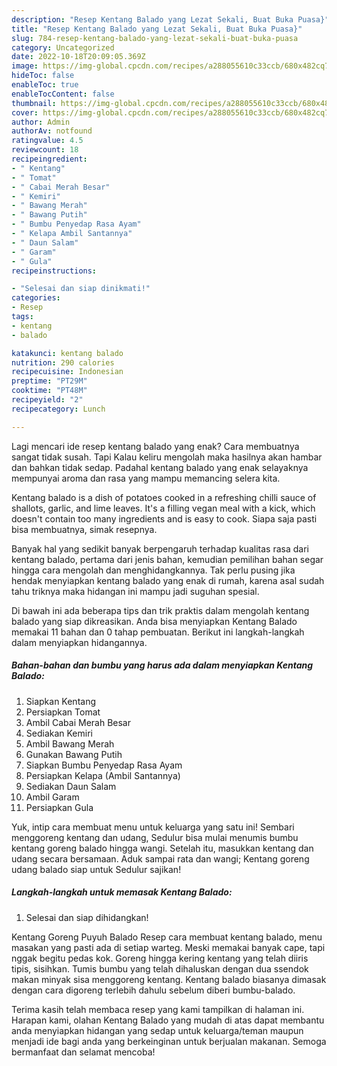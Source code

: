 ```yaml
---
description: "Resep Kentang Balado yang Lezat Sekali, Buat Buka Puasa}"
title: "Resep Kentang Balado yang Lezat Sekali, Buat Buka Puasa}"
slug: 784-resep-kentang-balado-yang-lezat-sekali-buat-buka-puasa
category: Uncategorized
date: 2022-10-18T20:09:05.369Z
image: https://img-global.cpcdn.com/recipes/a288055610c33ccb/680x482cq70/kentang-balado-foto-resep-utama.jpg
hideToc: false
enableToc: true
enableTocContent: false
thumbnail: https://img-global.cpcdn.com/recipes/a288055610c33ccb/680x482cq70/kentang-balado-foto-resep-utama.jpg
cover: https://img-global.cpcdn.com/recipes/a288055610c33ccb/680x482cq70/kentang-balado-foto-resep-utama.jpg
author: Admin
authorAv: notfound
ratingvalue: 4.5
reviewcount: 18
recipeingredient:
- " Kentang"
- " Tomat"
- " Cabai Merah Besar"
- " Kemiri"
- " Bawang Merah"
- " Bawang Putih"
- " Bumbu Penyedap Rasa Ayam"
- " Kelapa Ambil Santannya"
- " Daun Salam"
- " Garam"
- " Gula"
recipeinstructions:

- "Selesai dan siap dinikmati!"
categories:
- Resep
tags:
- kentang
- balado

katakunci: kentang balado 
nutrition: 290 calories
recipecuisine: Indonesian
preptime: "PT29M"
cooktime: "PT48M"
recipeyield: "2"
recipecategory: Lunch

---
```



Lagi mencari ide resep kentang balado yang enak? Cara membuatnya sangat tidak susah. Tapi Kalau keliru mengolah maka hasilnya akan hambar dan bahkan tidak sedap. Padahal kentang balado yang enak selayaknya mempunyai aroma dan rasa yang mampu memancing selera kita.


Kentang balado is a dish of potatoes cooked in a refreshing chilli sauce of shallots, garlic, and lime leaves. It&#39;s a filling vegan meal with a kick, which doesn&#39;t contain too many ingredients and is easy to cook. Siapa saja pasti bisa membuatnya, simak resepnya.

Banyak hal yang sedikit banyak berpengaruh terhadap kualitas rasa dari kentang balado, pertama dari jenis bahan, kemudian pemilihan bahan segar hingga cara mengolah dan menghidangkannya. Tak perlu pusing jika hendak menyiapkan kentang balado yang enak di rumah, karena asal sudah tahu triknya maka hidangan ini mampu jadi suguhan spesial.


Di bawah ini ada beberapa tips dan trik praktis dalam mengolah kentang balado yang siap dikreasikan. Anda bisa menyiapkan Kentang Balado memakai 11 bahan dan 0 tahap pembuatan. Berikut ini langkah-langkah dalam menyiapkan hidangannya.

<!--inarticleads1-->

##### Bahan-bahan dan bumbu yang harus ada dalam menyiapkan Kentang Balado:

1. Siapkan  Kentang
1. Persiapkan  Tomat
1. Ambil  Cabai Merah Besar
1. Sediakan  Kemiri
1. Ambil  Bawang Merah
1. Gunakan  Bawang Putih
1. Siapkan  Bumbu Penyedap Rasa Ayam
1. Persiapkan  Kelapa (Ambil Santannya)
1. Sediakan  Daun Salam
1. Ambil  Garam
1. Persiapkan  Gula


Yuk, intip cara membuat menu untuk keluarga yang satu ini! Sembari menggoreng kentang dan udang, Sedulur bisa mulai menumis bumbu kentang goreng balado hingga wangi. Setelah itu, masukkan kentang dan udang secara bersamaan. Aduk sampai rata dan wangi; Kentang goreng udang balado siap untuk Sedulur sajikan! 

<!--inarticleads2-->

##### Langkah-langkah untuk memasak Kentang Balado:


1. Selesai dan siap dihidangkan!

Kentang Goreng Puyuh Balado Resep cara membuat kentang balado, menu masakan yang pasti ada di setiap warteg. Meski memakai banyak cape, tapi nggak begitu pedas kok. Goreng hingga kering kentang yang telah diiris tipis, sisihkan. Tumis bumbu yang telah dihaluskan dengan dua ssendok makan minyak sisa menggoreng kentang. Kentang balado biasanya dimasak dengan cara digoreng terlebih dahulu sebelum diberi bumbu-balado. 

Terima kasih telah membaca resep yang kami tampilkan di halaman ini. Harapan kami, olahan Kentang Balado yang mudah di atas dapat membantu anda menyiapkan hidangan yang sedap untuk keluarga/teman maupun menjadi ide bagi anda yang berkeinginan untuk berjualan makanan. Semoga bermanfaat dan selamat mencoba!
